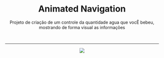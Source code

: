 <h1 align="center"> Animated Navigation </h1>

<p align="center"> Projeto de criação de um controle da quantidade agua que vocÊ bebeu, mostrando de forma visual as informações</p>

</br> <hr>

<p align = "center"><img src= "./.github/Drink Water.gif"></p>
